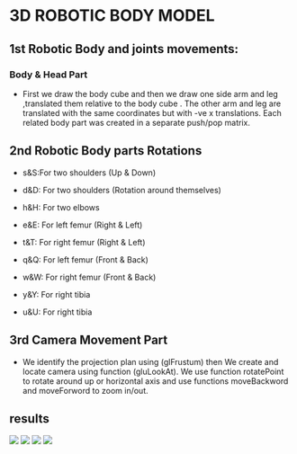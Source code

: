 #  3D ROBOTIC BODY MODEL
## 1st Robotic Body and joints movements:

### Body & Head Part

-  First we draw the body cube and then we draw one side arm and leg ,translated them relative to the body cube .
The other arm and leg are translated with the same coordinates but with -ve x translations.
Each related body part was created in a separate push/pop matrix.





## 2nd Robotic Body parts Rotations


- s&S:For two shoulders (Up & Down)

- d&D: For two shoulders (Rotation around themselves)

- h&H: For two elbows

- e&E: For left femur (Right & Left)

- t&T: For right femur (Right & Left)
- q&Q: For left femur (Front & Back)
- w&W: For right femur (Front & Back)

- y&Y: For right tibia 
- u&U: For right tibia







## 3rd Camera Movement Part 
- We identify the projection plan using (glFrustum) then We create and locate camera using function (gluLookAt). We use function rotatePoint to rotate around up or horizontal axis and use functions moveBackword and moveForword to zoom in/out.


## results 
<img src = "https://i.ibb.co/1Q2fGMn/Whats-App-Image-2021-05-08-at-22-21-06-1.jpg">
<img src ="https://i.ibb.co/Y3pykRp/Whats-App-Image-2021-05-08-at-22-21-06.jpg">
<img src = "https://i.ibb.co/bXn0GNY/Whats-App-Image-2021-05-08-at-22-21-07.jpg">
<img src = "https://i.ibb.co/31Sym7L/Whats-App-Image-2021-05-08-at-22-21-07-1.jpg">

    





